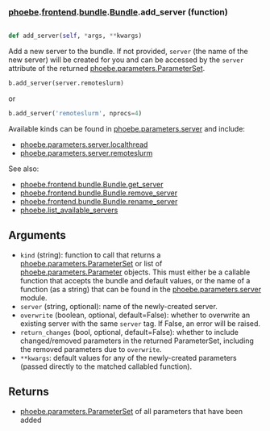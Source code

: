 ### [phoebe](phoebe.md).[frontend](phoebe.frontend.md).[bundle](phoebe.frontend.bundle.md).[Bundle](phoebe.frontend.bundle.Bundle.md).add_server (function)


```py

def add_server(self, *args, **kwargs)

```



Add a new server to the bundle.  If not provided,
`server` (the name of the new server) will be created for
you and can be accessed by the `server` attribute of the returned
[phoebe.parameters.ParameterSet](phoebe.parameters.ParameterSet.md).

```py
b.add_server(server.remoteslurm)
```

or

```py
b.add_server('remoteslurm', nprocs=4)
```

Available kinds can be found in [phoebe.parameters.server](phoebe.parameters.server.md) and include:
* [phoebe.parameters.server.localthread](phoebe.parameters.server.localthread.md)
* [phoebe.parameters.server.remoteslurm](phoebe.parameters.server.remoteslurm.md)

See also:
* [phoebe.frontend.bundle.Bundle.get_server](phoebe.frontend.bundle.Bundle.get_server.md)
* [phoebe.frontend.bundle.Bundle.remove_server](phoebe.frontend.bundle.Bundle.remove_server.md)
* [phoebe.frontend.bundle.Bundle.rename_server](phoebe.frontend.bundle.Bundle.rename_server.md)
* [phoebe.list_available_servers](phoebe.list_available_servers.md)

Arguments
----------
* `kind` (string): function to call that returns a
     [phoebe.parameters.ParameterSet](phoebe.parameters.ParameterSet.md) or list of
     [phoebe.parameters.Parameter](phoebe.parameters.Parameter.md) objects.  This must either be a
     callable function that accepts the bundle and default values, or the name
     of a function (as a string) that can be found in the
     [phoebe.parameters.server](phoebe.parameters.server.md) module.
* `server` (string, optional): name of the newly-created server.
* `overwrite` (boolean, optional, default=False): whether to overwrite
    an existing server with the same `server` tag.  If False,
    an error will be raised.
* `return_changes` (bool, optional, default=False): whether to include
    changed/removed parameters in the returned ParameterSet, including
    the removed parameters due to `overwrite`.
* `**kwargs`: default values for any of the newly-created parameters
    (passed directly to the matched callabled function).

Returns
---------
* [phoebe.parameters.ParameterSet](phoebe.parameters.ParameterSet.md) of all parameters that have been added


